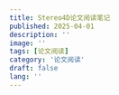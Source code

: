 ```yaml
---
title: Stereo4D论文阅读笔记
published: 2025-04-01
description: ''
image: ''
tags: [论文阅读]
category: '论文阅读'
draft: false 
lang: ''
---
```

